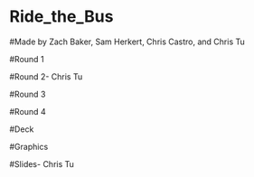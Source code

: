 # Ride_the_Bus

#Made by Zach Baker, Sam Herkert, Chris Castro, and Chris Tu

#Round 1

#Round 2- Chris Tu

#Round 3

#Round 4

#Deck

#Graphics

#Slides- Chris Tu


